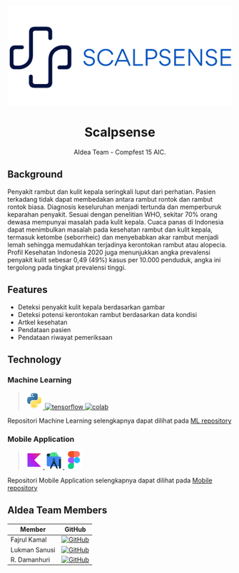 <div align="center">
  
  ![Renatic](https://raw.githubusercontent.com/Compfest-AIdea/.github/main/profile/scalpsense.png)
  
  # Scalpsense
  AIdea Team - Compfest 15 AIC.

</div>

## Background
Penyakit rambut dan kulit kepala seringkali luput dari perhatian. Pasien terkadang tidak dapat membedakan antara rambut rontok dan rambut rontok biasa. Diagnosis keseluruhan menjadi tertunda dan memperburuk keparahan penyakit. Sesuai dengan penelitian WHO, sekitar 70% orang dewasa mempunyai masalah pada kulit kepala. Cuaca panas di Indonesia dapat menimbulkan masalah pada kesehatan rambut dan kulit kepala, termasuk ketombe (seborrheic) dan menyebabkan akar rambut menjadi lemah sehingga memudahkan terjadinya kerontokan rambut atau alopecia. Profil Kesehatan Indonesia 2020 juga menunjukkan angka prevalensi penyakit kulit sebesar 0,49 (49%) kasus per 10.000 penduduk, angka ini tergolong pada tingkat prevalensi tinggi.

## Features
- Deteksi penyakit kulit kepala berdasarkan gambar
- Deteksi potensi kerontokan rambut berdasarkan data kondisi
- Artkel kesehatan
- Pendataan pasien
- Pendataan riwayat pemeriksaan 

## Technology 

### Machine Learning
> <a href="https://www.python.org" target="_blank" rel="noreferrer" title="python"> <img src="https://raw.githubusercontent.com/devicons/devicon/master/icons/python/python-original.svg" alt="python" width="40" height="40"/> </a>
<a href="https://www.tensorflow.org" target="_blank" rel="noreferrer" title="tensorflow"> <img src="https://www.vectorlogo.zone/logos/tensorflow/tensorflow-icon.svg" alt="tensorflow" width="40" height="40"/> </a>
<a href="https://colab.research.google.com/" target="_blank" rel="noreferrer" title="colab"> <img src="https://camo.githubusercontent.com/b9d1ccdcfc9c5d008a0f6e46e08ea218725df33b4c2486a33cbb4779692d8229/68747470733a2f2f636f6c61622e72657365617263682e676f6f676c652e636f6d2f696d672f636f6c61625f66617669636f6e5f32353670782e706e67" alt="colab" height="40" data-canonical-src="https://colab.research.google.com/img/colab_favicon_256px.png"> </a> 

Repositori Machine Learning selengkapnya dapat dilihat pada [ML repository](https://github.com/Compfest-AIdea/machine-learning)

### Mobile Application
> <a href="https://kotlinlang.org/" target="_blank" rel="noreferrer" title="kotlin"> <img src="https://raw.githubusercontent.com/devicons/devicon/master/icons/kotlin/kotlin-original.svg" alt="kotlin"  height="40"/> </a> 
<a href="https://developer.android.com/studio" target="_blank" rel="noreferrer" title="android studio"> <img src="https://raw.githubusercontent.com/devicons/devicon/master/icons/androidstudio/androidstudio-original.svg" alt="android studio"  height="40"/> </a> 
<a href="https://www.figma.com/" target="_blank" rel="noreferrer" title="figma"> <img src="https://raw.githubusercontent.com/devicons/devicon/master/icons/figma/figma-original.svg" alt="figma"  height="40"/> </a> 

Repositori Mobile Application selengkapnya dapat dilihat pada [Mobile repository](https://github.com/Compfest-AIdea/mobile-application)
  
## AIdea Team Members
| Member | GitHub |
|--------|--------|
| Fajrul Kamal |[![GitHub](https://img.shields.io/badge/github-%23121011.svg?style=for-the-badge&logo=github&logoColor=white)](https://github.com/fajrulkamal)     |
| Lukman Sanusi |[![GitHub](https://img.shields.io/badge/github-%23121011.svg?style=for-the-badge&logo=github&logoColor=white)](https://github.com/lckmnzans)     |
| R. Damanhuri |[![GitHub](https://img.shields.io/badge/github-%23121011.svg?style=for-the-badge&logo=github&logoColor=white)](https://github.com/r-damanhuri)     |
